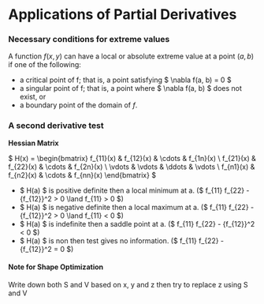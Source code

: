 # Applications of Partial Derivatives
### Necessary conditions for extreme values
A function $f(x,y)$ can have a local or absolute extreme value at a point $(a,b)$ if one of the following:
- a critical point of f; that is, a point satisfying $ \nabla f(a, b) = 0 $
- a singular point of f; that is, a point where $ \nabla f(a, b) $ does not exist, or
- a boundary point of the domain of $f$.
### A second derivative test

**Hessian Matrix**

$ H(x) = 
\begin{bmatrix}
f_{11}(x) & f_{12}(x) & \cdots & f_{1n}(x) \\
f_{21}(x) & f_{22}(x) & \cdots & f_{2n}(x) \\
\vdots & \vdots & \ddots & \vdots \\
f_{n1}(x) & f_{n2}(x) & \cdots & f_{nn}(x)
\end{bmatrix}
$

- $ H(a) $ is positive definite then a local minimum at a. ($ f_{11} f_{22} - {f_{12}}^2 > 0 \land  f_{11} > 0 $)
- $ H(a) $ is negative definite then a local maximum at a. ($ f_{11} f_{22} - {f_{12}}^2 > 0 \land  f_{11} < 0 $)
- $ H(a) $ is indefinite then a saddle point at a. ($ f_{11} f_{22} - {f_{12}}^2 < 0 $)
- $ H(a) $ is non then test gives no information. ($ f_{11} f_{22} - {f_{12}}^2 = 0 $)

#### Note for Shape Optimization

Write down both S and V based on x, y and z then try to replace z using S and V